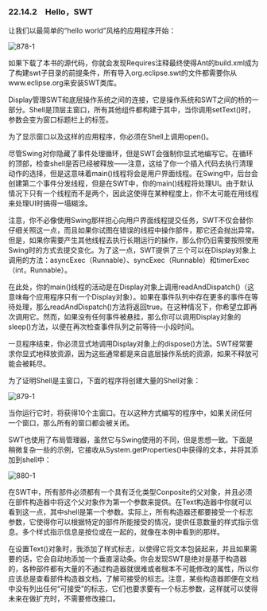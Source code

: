 ### 22.14.2　Hello，SWT

让我们以最简单的“hello world”风格的应用程序开始：

![878-1](../Images/image03911.jpeg)

如果下载了本书的源代码，你就会发现Requires注释最终使得Ant的build.xml成为了构建swt子目录的前提条件，所有导入org.eclipse.swt的文件都需要你从www.eclipse.org来安装SWT类库。

Display管理SWT和底层操作系统之间的连接，它是操作系统和SWT之间的桥的一部分。Shell是顶层主窗口，所有其他组件都构建于其中，当你调用setText()时，参数会变为窗口标题栏上的标签。

为了显示窗口以及这样的应用程序，你必须在Shell上调用open()。

尽管Swing对你隐藏了事件处理循环，但是SWT会强制你显式地编写它。在循环的顶部，检查shell是否已经被释放——注意，这给了你一个插入代码去执行清理动作的选择，但是这意味着main()线程将会是用户界面线程。在Swing中，后台会创建第二个事件分发线程，但是在SWT中，你的main()线程将处理UI。由于默认情况下只有一个线程而不是两个，因此这使得在某种程度上，你不太可能在用线程来处理UI时搞得一塌糊涂。

注意，你不必像使用Swing那样担心向用户界面线程提交任务，SWT不仅会替你仔细关照这一点，而且如果你试图在错误的线程中操作部件，那它还会抛出异常。但是，如果你需要产生其他线程去执行长期运行的操作，那么你仍旧需要按照使用Swing时的方式去提交变化。为了这一点，SWT提供了三个可以在Display对象上调用的方法：asyncExec（Runnable）、syncExec（Runnable）和timerExec（int，Runnable）。

在此处，你的main()线程的活动是在Display对象上调用readAndDispatch()（这意味每个应用程序只有一个Display对象）。如果在事件队列中存在更多的事件在等待处理，那么readAndDispatch()方法将返回true。在这种情况下，你希望立即再次调用它。然而，如果没有任何事件被悬挂，那么你可以调用Display对象的sleep()方法，以便在再次检查事件队列之前等待一小段时间。

一旦程序结束，你必须显式地调用Display对象上的dispose()方法。SWT经常要求你显式地释放资源，因为这些通常都是来自底层操作系统的资源，如果不释放可能会被耗尽。

为了证明Shell是主窗口，下面的程序将创建大量的Shell对象：

![879-1](../Images/image03912.jpeg)

当你运行它时，将获得10个主窗口。在以这种方式编写的程序中，如果关闭任何一个窗口，那么所有的窗口都会被关闭。

SWT也使用了布局管理器，虽然它与Swing使用的不同，但是思想一致。下面是稍微复杂一些的示例，它接收从System.getProperties()中获得的文本，并将其添加到shell中：

![880-1](../Images/image03913.jpeg)

在SWT中，所有部件必须都有一个具有泛化类型Conposite的父对象，并且必须在部件构造器中将这个父对象作为第一个参数来提供。在Text构造器中你就可以看到这一点，其中shell是第一个参数。实际上，所有构造器还都要接受一个标志参数，它使得你可以根据特定的部件所能接受的情况，提供任意数量的样式指示信息。多个样式指示信息是按位或在一起的，就像在本例中看到的那样。

在设置Text()对象时，我添加了样式标志，以使得它将文本包装起来，并且如果需要的话，它会自动地添加一个垂直滚动条。你会发现SWT是绝对是基于构造器的，各种部件都有大量的不通过构造器就很难或者根本不可能修改的属性，所以你应该总是查看部件构造器文档，了解可接受的标志。注意，某些构造器即便在文档中没有列出任何“可接受”的标志，它们也要求要有一个标志参数，这样就可以使得未来在做扩充时，不需要修改接口。